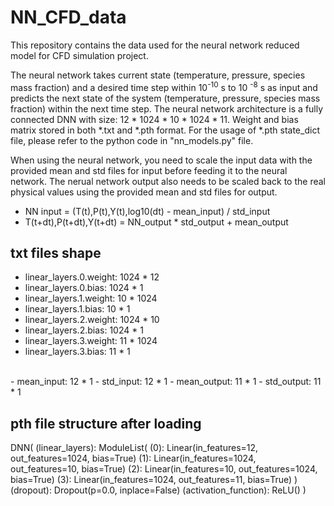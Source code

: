# NN_CFD_data

This repository contains the data used for the neural network reduced model for CFD simulation project.

The neural network takes current state (temperature, pressure, species mass fraction) and a desired time step within 10<sup>-10</sup> s to 10 <sup>-8</sup> s as input and predicts the next state of the system (temperature, pressure, species mass fraction) within the next time step. The neural network architecture is a fully connected DNN with size: 12 * 1024 * 10 * 1024 * 11. Weight and bias matrix stored in both *.txt and *.pth format. For the usage of *.pth state_dict file, please refer to the python code in "nn_models.py" file.

When using the neural network, you need to scale the input data with the provided mean and std files for input before feeding it to the neural network. The nerual network output also needs to be scaled back to the real physical values using the provided mean and std files for output.

- NN input = (T(t),P(t),Y(t),log10(dt) - mean_input) / std_input
- T(t+dt),P(t+dt),Y(t+dt) = NN_output * std_output + mean_output

## txt files shape

- linear_layers.0.weight: 1024 * 12
- linear_layers.0.bias:   1024 * 1
- linear_layers.1.weight: 10 * 1024
- linear_layers.1.bias:   10 * 1
- linear_layers.2.weight: 1024 * 10
- linear_layers.2.bias:   1024 * 1
- linear_layers.3.weight: 11 * 1024
- linear_layers.3.bias:   11 * 1
<br/>
- mean_input: 12 * 1
- std_input:  12 * 1
- mean_output: 11 * 1
- std_output:  11 * 1

## pth file structure after loading

DNN(
  (linear_layers): ModuleList(
    (0): Linear(in_features=12, out_features=1024, bias=True)
    (1): Linear(in_features=1024, out_features=10, bias=True)
    (2): Linear(in_features=10, out_features=1024, bias=True)
    (3): Linear(in_features=1024, out_features=11, bias=True)
  )
  (dropout): Dropout(p=0.0, inplace=False)
  (activation_function): ReLU()
)

